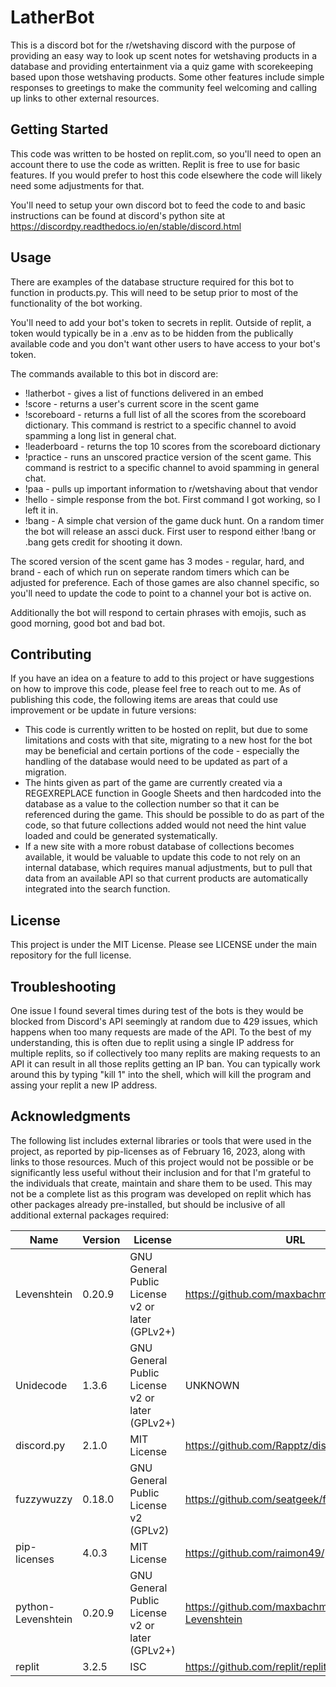 # LatherBot

This is a discord bot for the r/wetshaving discord with the purpose of providing an easy way to look up scent notes for wetshaving products in a database and providing entertainment via a quiz game with scorekeeping based upon those wetshaving products. Some other features include simple responses to greetings to make the community feel welcoming and calling up links to other external resources.

## Getting Started
This code was written to be hosted on replit.com, so you'll need to open an account there to use the code as written. Replit is free to use for basic features. If you would prefer to host this code elsewhere the code will likely need some adjustments for that.

You'll need to setup your own discord bot to feed the code to and basic instructions can be found at discord's python site at https://discordpy.readthedocs.io/en/stable/discord.html


## Usage
There are examples of the database structure required for this bot to function in products.py. This will need to be setup prior to most of the functionality of the bot working.

You'll need to add your bot's token to secrets in replit. Outside of replit, a token would typically be in a .env as to be hidden from the publically available code and you don't want other users to have access to your bot's token. 

The commands available to this bot in discord are:
- !latherbot - gives a list of functions delivered in an embed
- !score - returns a user's current score in the scent game
- !scoreboard - returns a full list of all the scores from the scoreboard dictionary. This command is restrict to a specific channel to avoid spamming a long list in general chat.
- !leaderboard - returns the top 10 scores from the scoreboard dictionary
- !practice - runs an unscored practice version of the scent game. This command is restrict to a specific channel to avoid spamming in general chat.
- !paa - pulls up important information to r/wetshaving about that vendor
- !hello - simple response from the bot. First command I got working, so I left it in.
- !bang - A simple chat version of the game duck hunt. On a random timer the bot will release an assci duck. First user to respond either !bang or .bang gets credit for shooting it down.

The scored version of the scent game has 3 modes - regular, hard, and brand - each of which run on seperate random timers which can be adjusted for preference. Each of those games are also channel specific, so you'll need to update the code to point to a channel your bot is active on. 

Additionally the bot will respond to certain phrases with emojis, such as good morning, good bot and bad bot.

## Contributing
If you have an idea on a feature to add to this project or have suggestions on how to improve this code, please feel free to reach out to me. As of publishing this code, the following items are areas that could use improvement or be update in future versions:
- This code is currently written to be hosted on replit, but due to some limitations and costs with that site, migrating to a new host for the bot may be beneficial and certain portions of the code - especially the handling of the database would need to be updated as part of a migration.
- The hints given as part of the game are currently created via a REGEXREPLACE function in Google Sheets and then hardcoded into the database as a value to the collection number so that it can be referenced during the game. This should be possible to do as part of the code, so that future collections added would not need the hint value loaded and could be generated systematically.
- If a new site with a more robust database of collections becomes available, it would be valuable to update this code to not rely on an internal database, which requires manual adjustments, but to pull that data from an available API so that current products are automatically integrated into the search function.

## License
This project is under the MIT License. Please see LICENSE under the main repository for the full license. 

## Troubleshooting
One issue I found several times during test of the bots is they would be blocked from Discord's API seemingly at random due to 429 issues, which happens when too many requests are made of the API. To the best of my understanding, this is often due to replit using a single IP address for multiple replits, so if collectively too many replits are making requests to an API it can result in all those replits getting an IP ban. You can typically work around this by typing "kill 1" into the shell, which will kill the program and assing your replit a new IP address.

## Acknowledgments
The following list includes external libraries or tools that were used in the project, as reported by pip-licenses as of February 16, 2023, along with links to those resources. Much of this project would not be possible or be significantly less useful without their inclusion and for that I'm grateful to the individuals that create, maintain and share them to be used. This may not be a complete list as this program was developed on replit which has other packages already pre-installed, but should be inclusive of all additional external packages required:

| Name                     | Version     | License                                                 | URL                                                  |
|--------------------------|-------------|---------------------------------------------------------|------------------------------------------------------|
| Levenshtein              | 0.20.9      | GNU General Public License v2 or later (GPLv2+)         | https://github.com/maxbachmann/Levenshtein           |
| Unidecode                | 1.3.6       | GNU General Public License v2 or later (GPLv2+)         | UNKNOWN                                              |
| discord.py               | 2.1.0       | MIT License                                             | https://github.com/Rapptz/discord.py                 | 
| fuzzywuzzy               | 0.18.0      | GNU General Public License v2 (GPLv2)                   | https://github.com/seatgeek/fuzzywuzzy               |
| pip-licenses             | 4.0.3       | MIT License                                             | https://github.com/raimon49/pip-licenses             |
| python-Levenshtein       | 0.20.9      | GNU General Public License v2 or later (GPLv2+)         | https://github.com/maxbachmann/python-Levenshtein    |
| replit                   | 3.2.5       | ISC                                                     | https://github.com/replit/replit-py                  |
